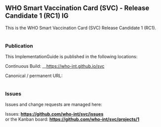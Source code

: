 WHO Smart Vaccination Card (SVC) - Release Candidate 1 (RC1) IG
---
This is the WHO Smart Vaccination Card (SVC) Release Candidate 1 (RC1).
<br> </br>
###
### Publication
This ImplementationGuide is published in the following locations:


Continuous Build: __https://who-int.github.io/svc

Canonical / permanent URL: 
<br> </br>

### Issues
Issues and change requests are managed here:  

Issues:  __https://github.com/who-int/svc/issues__  
    or the Kanban board: __https://github.com/who-int/svc/projects/1__

